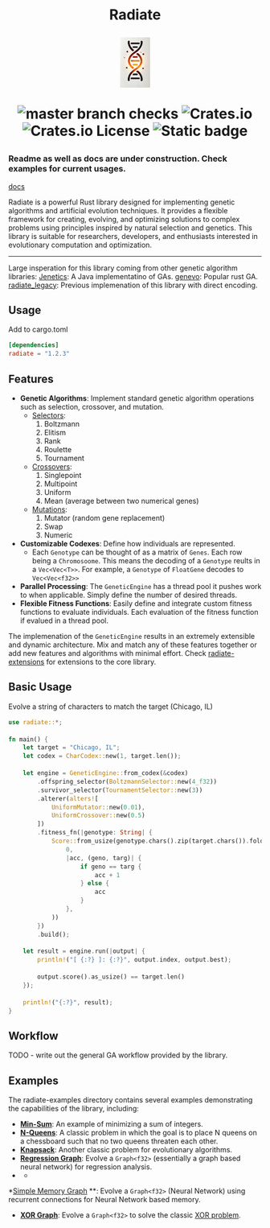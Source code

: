 <h1 align="center">Radiate</p>
<img src="/docs/assets/radiate.png" height="100">

![master branch checks][master_branch_checks] ![Crates.io][crates_link] ![Crates.io License][license] ![Static badge][static_evolution_badge]


[crates_link]: https://img.shields.io/crates/v/radiate

[master_branch_checks]: https://img.shields.io/github/check-runs/pkalivas/radiate/master

[license]: https://img.shields.io/crates/l/radiate

[static_evolution_badge]: https://img.shields.io/badge/evolution-genetics-default

[rust_badge]: https://img.shields.io/badge/rust-%23000000.svg?logo=rust&logoColor=orange

[jenetics_link]: https://github.com/jenetics/jenetics

[genevo_link]: https://github.com/innoave/genevo

[radiate_legacy]: https://github.com/pkalivas/radiate.legacy

### Readme as well as docs are under construction. Check examples for current usages.

[docs](https://pkalivas.github.io/radiate/)

Radiate is a powerful Rust library designed for implementing genetic algorithms and artificial evolution techniques. It
provides a flexible framework for creating, evolving, and optimizing solutions to complex problems using principles
inspired by natural selection and genetics. This library is suitable for researchers, developers, and enthusiasts
interested in evolutionary computation and optimization.

---

Large insperation for this library coming from other genetic algorithm libraries:
[Jenetics][jenetics_link]: A Java implementatino of GAs.
[genevo][genevo_link]: Popular rust GA.
[radiate_legacy][radiate_legacy]: Previous implemenation of this library with direct encoding.

## Usage

Add to cargo.toml

```toml
[dependencies]
radiate = "1.2.3"
```

## Features

* **Genetic Algorithms**: Implement standard genetic algorithm operations such as selection, crossover, and mutation.
    * [Selectors](https://en.wikipedia.org/wiki/Selection_(genetic_algorithm)#:~:text=Boltzmann%20selection,-In%20Boltzmann%20selection&text=The%20temperature%20is%20gradually%20lowered,the%20appropriate%20degree%20of%20diversity.):
        1. Boltzmann
        2. Elitism
        3. Rank
        4. Roulette
        5. Tournament
    * [Crossovers](https://en.wikipedia.org/wiki/Crossover_(genetic_algorithm)):
        1. Singlepoint
        2. Multipoint
        3. Uniform
        4. Mean (average between two numerical genes)
    * [Mutations](https://en.wikipedia.org/wiki/Mutation_(genetic_algorithm)):
        1. Mutator (random gene replacement)
        2. Swap
        3. Numeric
* **Customizable Codexes**: Define how individuals are represented.
    * Each ```Genotype``` can be thought of as a matrix of ```Genes```. Each row being a ```Chromosoome```. This means
      the decoding of a ```Genotype``` reults in a ```Vec<Vec<T>>```. For example, a ```Genotype``` of ```FloatGene```
      decodes to ```Vec<Vec<f32>>```
* **Parallel Processing**: The ```GeneticEngine``` has a thread pool it pushes work to when applicable. Simply define
  the number of desired threads.
* **Flexible Fitness Functions**: Easily define and integrate custom fitness functions to evaluate individuals. Each
  evaluation of the fitness function if evalued in a thread pool.

The implemenation of the ```GeneticEngine``` results in an extremely extensible and dynamic architecture. Mix and match
any of these features together or add new features and algorithms with minimal effort.
Check [radiate-extensions](https://github.com/pkalivas/radiate/tree/master/radiate-extensions) for extensions to the
core library.

## Basic Usage

Evolve a string of characters to match the target (Chicago, IL)

```rust
use radiate::*;

fn main() {
    let target = "Chicago, IL";
    let codex = CharCodex::new(1, target.len());

    let engine = GeneticEngine::from_codex(&codex)
        .offspring_selector(BoltzmannSelector::new(4_f32))
        .survivor_selector(TournamentSelector::new(3))
        .alterer(alters![
            UniformMutator::new(0.01),
            UniformCrossover::new(0.5)
        ])
        .fitness_fn(|genotype: String| {
            Score::from_usize(genotype.chars().zip(target.chars()).fold(
                0,
                |acc, (geno, targ)| {
                    if geno == targ {
                        acc + 1
                    } else {
                        acc
                    }
                },
            ))
        })
        .build();

    let result = engine.run(|output| {
        println!("[ {:?} ]: {:?}", output.index, output.best);

        output.score().as_usize() == target.len()
    });

    println!("{:?}", result);
}
```

## Workflow

TODO - write out the general GA workflow provided by the library.

## Examples

The radiate-examples directory contains several examples demonstrating the capabilities of the library, including:

* **[Min-Sum](https://github.com/pkalivas/radiate/blob/master/radiate-examples/min-sum/src/main.rs)**: An example of
  minimizing a sum of integers.
* **[N-Queens](https://github.com/pkalivas/radiate/blob/master/radiate-examples/nqueens/src/main.rs)**: A classic
  problem in which the goal is to place N queens on a chessboard such that no two queens threaten each other.
* **[Knapsack](https://github.com/pkalivas/radiate/blob/master/radiate-examples/knapsack/src/main.rs)**: Another classic
  problem for evolutionary algorithms.
* **[Regression Graph](https://github.com/pkalivas/radiate/blob/master/radiate-examples/regression-graph/src/main.rs)**:
  Evolve a ```Graph<f32>``` (essentially a graph based neural network) for regression analysis.
*
    *

*[Simple Memory Graph](https://github.com/pkalivas/radiate/blob/master/radiate-examples/simple-memory-graph/src/main.rs)
**: Evolve a ```Graph<f32>``` (Neural Network) using recurrent connections for Neural Network based memory.

* **[XOR Graph](https://github.com/pkalivas/radiate/blob/master/radiate-examples/xor-graph/src/main.rs)**: Evolve a
  ```Graph<f32>``` to solve the classic [XOR problem](https://dev.to/jbahire/demystifying-the-xor-problem-1blk).